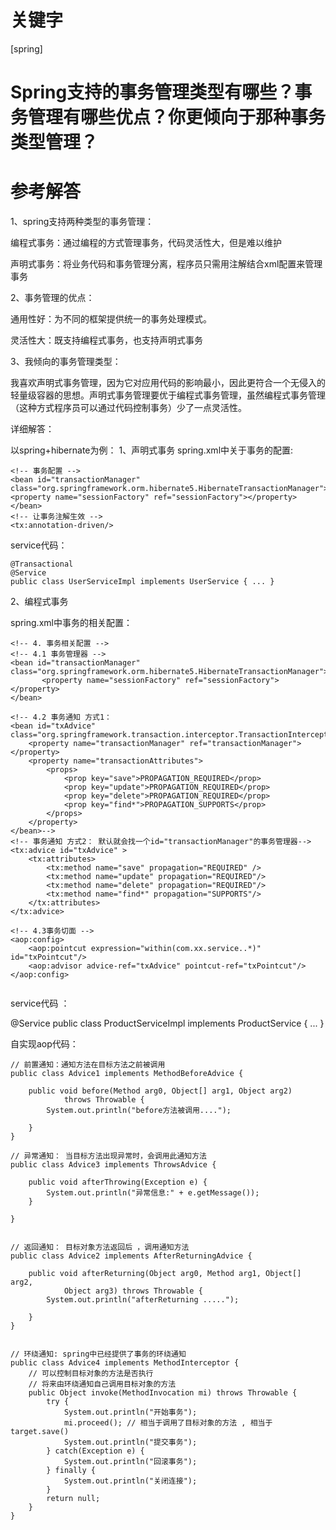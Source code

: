 # 关键字

 \[spring\] 


# Spring支持的事务管理类型有哪些？事务管理有哪些优点？你更倾向于那种事务类型管理？


# 参考解答

1、spring支持两种类型的事务管理：

 编程式事务：通过编程的方式管理事务，代码灵活性大，但是难以维护
 
 声明式事务：将业务代码和事务管理分离，程序员只需用注解结合xml配置来管理事务
 
2、事务管理的优点：
   
   通用性好：为不同的框架提供统一的事务处理模式。
   
   灵活性大：既支持编程式事务，也支持声明式事务
   
3、我倾向的事务管理类型：

  我喜欢声明式事务管理，因为它对应用代码的影响最小，因此更符合一个无侵入的轻量级容器的思想。声明式事务管理要优于编程式事务管理，虽然编程式事务管理（这种方式程序员可以通过代码控制事务）少了一点灵活性。
  
 详细解答：
 
 以spring+hibernate为例：
 1、声明式事务
  spring.xml中关于事务的配置:
 

```
<!-- 事务配置 -->
<bean id="transactionManager" class="org.springframework.orm.hibernate5.HibernateTransactionManager">
<property name="sessionFactory" ref="sessionFactory"></property>
</bean>
<!-- 让事务注解生效 -->
<tx:annotation-driven/>

```

service代码：

```
@Transactional
@Service
public class UserServiceImpl implements UserService { ... }
```


 
 2、编程式事务
   
   spring.xml中事务的相关配置：

```
<!-- 4. 事务相关配置 -->
<!-- 4.1 事务管理器 -->
<bean id="transactionManager" class="org.springframework.orm.hibernate5.HibernateTransactionManager">
       <property name="sessionFactory" ref="sessionFactory"></property>
</bean>
	
<!-- 4.2 事务通知 方式1：
<bean id="txAdvice" class="org.springframework.transaction.interceptor.TransactionInterceptor">
	<property name="transactionManager" ref="transactionManager"></property>
	<property name="transactionAttributes">
		<props>
			<prop key="save">PROPAGATION_REQUIRED</prop>
			<prop key="update">PROPAGATION_REQUIRED</prop>
			<prop key="delete">PROPAGATION_REQUIRED</prop>
			<prop key="find*">PROPAGATION_SUPPORTS</prop>
		</props>
	</property>
</bean>-->	
<!-- 事务通知 方式2： 默认就会找一个id="transactionManager"的事务管理器-->
<tx:advice id="txAdvice" >
	<tx:attributes>
		<tx:method name="save" propagation="REQUIRED" />
		<tx:method name="update" propagation="REQUIRED"/>
		<tx:method name="delete" propagation="REQUIRED"/>
		<tx:method name="find*" propagation="SUPPORTS"/>
	</tx:attributes>
</tx:advice>
	
<!-- 4.3事务切面 -->
<aop:config>
	<aop:pointcut expression="within(com.xx.service..*)" id="txPointcut"/>
	<aop:advisor advice-ref="txAdvice" pointcut-ref="txPointcut"/>
</aop:config>
	
```
service代码 ：

@Service
public class ProductServiceImpl implements ProductService { ... }

自实现aop代码：


```
// 前置通知：通知方法在目标方法之前被调用
public class Advice1 implements MethodBeforeAdvice {

	public void before(Method arg0, Object[] arg1, Object arg2)
			throws Throwable {
		System.out.println("before方法被调用....");
		
	}
}
```

```
// 异常通知： 当目标方法出现异常时，会调用此通知方法
public class Advice3 implements ThrowsAdvice {
	
	public void afterThrowing(Exception e) {
		System.out.println("异常信息:" + e.getMessage());
	}

}
```

```

// 返回通知： 目标对象方法返回后 ，调用通知方法
public class Advice2 implements AfterReturningAdvice {

	public void afterReturning(Object arg0, Method arg1, Object[] arg2,
			Object arg3) throws Throwable {
		System.out.println("afterReturning .....");
		
	}
}
```



```

// 环绕通知: spring中已经提供了事务的环绕通知
public class Advice4 implements MethodInterceptor {
	// 可以控制目标对象的方法是否执行
	// 将来由环绕通知自己调用目标对象的方法
	public Object invoke(MethodInvocation mi) throws Throwable {
		try {
			System.out.println("开始事务");
			mi.proceed(); // 相当于调用了目标对象的方法 , 相当于 target.save()
			System.out.println("提交事务");
		} catch(Exception e) {
			System.out.println("回滚事务");
		} finally {
			System.out.println("关闭连接");
		}
		return null;
	}
}
```




   


